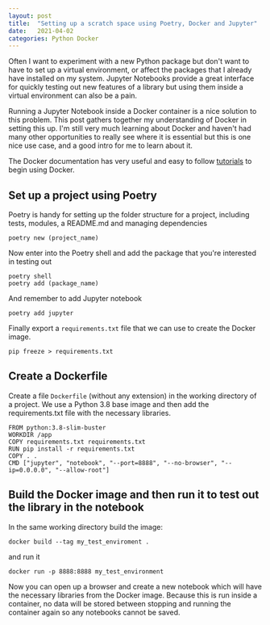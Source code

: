 ```yaml
---
layout: post
title:  "Setting up a scratch space using Poetry, Docker and Jupyter"
date:   2021-04-02
categories: Python Docker 
---
```


Often I want to experiment with a new Python package but don't want to have to set up a virtual environment, or affect the packages that I already have installed on my system. Jupyter Notebooks provide a great interface for quickly testing out new features of a library but using them inside a virtual environment can also be a pain. 

Running a Jupyter Notebook inside a Docker container is a nice solution to this problem. This post gathers together my understanding of Docker in setting this up. I'm still very much learning about Docker and haven't had many other opportunities to really see where it is essential but this is one nice use case, and a good intro for me to learn about it.

The Docker documentation has very useful and easy to follow [tutorials](https://docs.docker.com/get-started/) to begin using Docker. 

## Set up a project using Poetry
Poetry is handy for setting up the folder structure for a project, including tests, modules, a README.md and managing dependencies
```
poetry new (project_name)
```

Now enter into the Poetry shell and add the package that you're interested in testing out

```
poetry shell
poetry add (package_name)
```

And remember to add Jupyter notebook
```
poetry add jupyter
```

Finally export a `requirements.txt` file that we can use to create the Docker image.
```
pip freeze > requirements.txt
```

## Create a Dockerfile
Create a file `Dockerfile` (without any extension) in the working directory of a project. We use a Python 3.8 base image and then add the requirements.txt file with the necessary libraries.

```
FROM python:3.8-slim-buster
WORKDIR /app
COPY requirements.txt requirements.txt
RUN pip install -r requirements.txt
COPY . .
CMD ["jupyter", "notebook", "--port=8888", "--no-browser", "--ip=0.0.0.0", "--allow-root"]
```

## Build the Docker image and then run it to test out the library in the notebook
In the same working directory build the image:
```
docker build --tag my_test_enviroment .
```
and run it
```
docker run -p 8888:8888 my_test_environment
```

Now you can open up a browser and create a new notebook which will have the necessary libraries from the Docker image. Because this is run inside a container, no data will be stored between stopping and running the container again so any notebooks cannot be saved. 